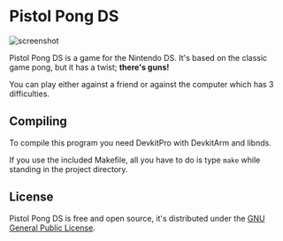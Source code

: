 # Pistol Pong DS
![screenshot](https://i.imgur.com/a2jxjvi.png)

Pistol Pong DS is a game for the Nintendo DS.
It's based on the classic game pong, but it has a twist; **there's guns!**

You can play either against a friend or against the computer which has 3 difficulties.

## Compiling
To compile this program you need DevkitPro with DevkitArm and libnds.

If you use the included Makefile, all you have to do is type `make` while standing in the project directory.

## License
Pistol Pong DS is free and open source, it's distributed under the [GNU General Public License](https://www.gnu.org/licenses/gpl-3.0.en.html).
